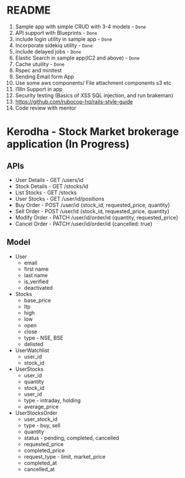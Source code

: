 # README

1. Sample app with simple CRUD with 3-4 models - `Done`
2. API support with Blueprints - `Done`
3. include login utility in sample app - `Done`
4. Incorporate sidekiq utility - `Done`
5. include delayed  jobs - `Done`
6. Elastic Search in sample app(IC2 and above) - `Done`
7. Cache utuility - `Done`
8. Rspec and minitest
9. Sending Email form App
10. Use some aws components/ File attachment components s3 etc
11. I18n Support in app
12. Security testing (Basics of XSS SQL injection, and run brakeman)
13. https://github.com/rubocop-hq/rails-style-guide
14. Code review with mentor

# Kerodha - Stock Market brokerage application (In Progress)
## APIs
* User Details - GET /users/id
* Stock Details - GET /stocks/id
* List Stocks - GET /stocks
* User Stocks - GET /user/id/positions
* Buy Order - POST /user/id {stock_id, requested_price, quantity}
* Sell Order - POST /user/id {stock_id, requested_price, quantity}
* Modify Order - PATCH /user/id/order/id {quantity, requested_price}
* Cancel Order - PATCH /user/id/order/id {cancelled: true}

## Model
* User
	* email
	* first name
	* last name
	* is_verified
	* deactivated
* Stocks
	* base_price
	* ltp
	* high
	* low
	* open
	* close
	* type - NSE, BSE
	* delisted
* UserWatchlist
	* user_id
	* stock_id
* UserStocks
	* user_id
	* quantity
	* stock_id
	* user_id
	* type - intraday, holding
	* average_price
* UserStocksOrder
	* user_stock_id
	* type  - buy, sell
	* quantity
	* status - pending, completed, cancelled
	* requested_price
	* completed_price
	* request_type - limit, market_price
	* completed_at
	* cancelled_at
